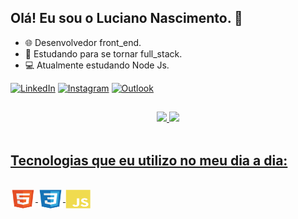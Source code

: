 ## Olá! Eu sou o Luciano Nascimento. 👋

- 🌐 Desenvolvedor front_end.
- 📓 Estudando para se tornar full_stack.
- 💻 Atualmente estudando Node Js.


[![LinkedIn](https://img.shields.io/badge/LinkedIn-0077B5?style=for-the-badge&logo=linkedin&logoColor=white)](https://www.linkedin.com/in/lucianonascimentojr89/)
[![Instagram](https://img.shields.io/badge/Instagram-E4405F?style=for-the-badge&logo=instagram&logoColor=white)](https://www.instagram.com/ljnascimento/)
[![Outlook](https://img.shields.io/badge/Microsoft_Outlook-0078D4?style=for-the-badge&logo=microsoft-outlook&logoColor=white)](mailto:lucianonascimentojr@hotmail.com)

##

<div align="center">
  <a href="https://github.com/Ljnascimento-89">
  <img height="180em" src="https://github-readme-stats.vercel.app/api?username=Ljnascimento-89&show_icons=true&theme=dark&include_all_commits=true&count_private=true"/>
  <img height="180em" src="https://github-readme-stats.vercel.app/api/top-langs/?username=Ljnascimento-89&layout=compact&langs_count=7&theme=dark"/>
</div><br/>

## Tecnologias que eu utilizo no meu dia a dia:
<div style="display: inline_block"><br>
  <img align="center" alt="Rafa-HTML" height="30" width="40" src="https://raw.githubusercontent.com/devicons/devicon/master/icons/html5/html5-original.svg">
  <img align="center" alt="Rafa-CSS" height="30" width="40" src="https://raw.githubusercontent.com/devicons/devicon/master/icons/css3/css3-original.svg">
  <img align="center" alt="Rafa-Js" height="30" width="40" src="https://raw.githubusercontent.com/devicons/devicon/master/icons/javascript/javascript-plain.svg">
</div>



